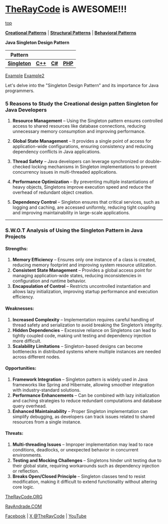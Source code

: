 # [TheRayCode](../../../README.md) is AWESOME!!!

[top](../README.md)

**[Creational Patterns](../README.md)** | **[Structural Patterns](../../Structural/README.md)** | **[Behavioral Patterns](../../Behavioral/README.md)**

**Java Singleton Design Pattern**

|Pattern|   |   |   |
|---|---|---|---|
|  [**Singleton**](README.md) | [**C++**](../../../CPP/Creational/Singleton/README.md) | [**C#**](../../../Csharp/Creational/Singleton/README.md) | [**PHP**](../../../PHP/Creational/Singleton/README.md) |

[Example](Example/README.md)  [Example2](Example2/README.md)

Let's delve into the "Singleton Design Pattern" and its importance for Java programmers.

### **5 Reasons to Study the Creational design patten Singleton for Java Developers**

1. **Resource Management** – Using the Singleton pattern ensures controlled access to shared resources like database connections, reducing unnecessary memory consumption and improving performance.  

2. **Global State Management** – It provides a single point of access for application-wide configurations, ensuring consistency and reducing dependency conflicts in Java applications.  

3. **Thread Safety** – Java developers can leverage synchronized or double-checked locking mechanisms in Singleton implementations to prevent concurrency issues in multi-threaded applications.  

4. **Performance Optimization** – By preventing multiple instantiations of heavy objects, Singletons improve execution speed and reduce the overhead of redundant object creation.  

5. **Dependency Control** – Singleton ensures that critical services, such as logging and caching, are accessed uniformly, reducing tight coupling and improving maintainability in large-scale applications.  

---

### **S.W.O.T Analysis of Using the Singleton Pattern in Java Projects**  

#### **Strengths:**  
1. **Memory Efficiency** – Ensures only one instance of a class is created, reducing memory footprint and improving system resource utilization.  
2. **Consistent State Management** – Provides a global access point for managing application-wide states, reducing inconsistencies in configuration and runtime behavior.  
3. **Encapsulation of Control** – Restricts uncontrolled instantiation and allows lazy initialization, improving startup performance and execution efficiency.  

#### **Weaknesses:**  
1. **Increased Complexity** – Implementation requires careful handling of thread safety and serialization to avoid breaking the Singleton’s integrity.  
2. **Hidden Dependencies** – Excessive reliance on Singletons can lead to tightly coupled code, making unit testing and dependency injection more difficult.  
3. **Scalability Limitations** – Singleton-based designs can become bottlenecks in distributed systems where multiple instances are needed across different nodes.  

#### **Opportunities:**  
1. **Framework Integration** – Singleton pattern is widely used in Java frameworks like Spring and Hibernate, allowing smoother integration with industry-standard solutions.  
2. **Performance Enhancements** – Can be combined with lazy initialization and caching strategies to reduce redundant computations and database query overhead.  
3. **Enhanced Maintainability** – Proper Singleton implementation can simplify debugging, as developers can track issues related to shared resources from a single instance.  

#### **Threats:**  
1. **Multi-threading Issues** – Improper implementation may lead to race conditions, deadlocks, or unexpected behavior in concurrent environments.  
2. **Testing and Mocking Challenges** – Singletons hinder unit testing due to their global state, requiring workarounds such as dependency injection or reflection.  
3. **Breaks Open/Closed Principle** – Singleton classes tend to resist modification, making it difficult to extend functionality without altering core logic.  


[TheRayCode.ORG](https://www.TheRayCode.org)  

[RayAndrade.COM](https://www.RayAndrade.com)

[Facebook](https://www.facebook.com/TheRayCode/) | [X @TheRayCode](https://www.x.com/TheRayCode/) | [YouTube](https://www.youtube.com/TheRayCode/)

